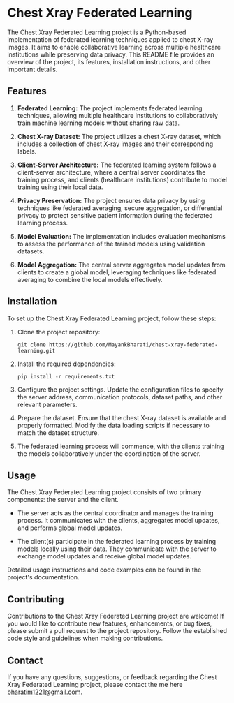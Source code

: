 # Chest Xray Federated Learning

The Chest Xray Federated Learning project is a Python-based implementation of federated learning techniques applied to chest X-ray images. It aims to enable collaborative learning across multiple healthcare institutions while preserving data privacy. This README file provides an overview of the project, its features, installation instructions, and other important details.

## Features

1. **Federated Learning:** The project implements federated learning techniques, allowing multiple healthcare institutions to collaboratively train machine learning models without sharing raw data.

2. **Chest X-ray Dataset:** The project utilizes a chest X-ray dataset, which includes a collection of chest X-ray images and their corresponding labels.

3. **Client-Server Architecture:** The federated learning system follows a client-server architecture, where a central server coordinates the training process, and clients (healthcare institutions) contribute to model training using their local data.

4. **Privacy Preservation:** The project ensures data privacy by using techniques like federated averaging, secure aggregation, or differential privacy to protect sensitive patient information during the federated learning process.

5. **Model Evaluation:** The implementation includes evaluation mechanisms to assess the performance of the trained models using validation datasets.

6. **Model Aggregation:** The central server aggregates model updates from clients to create a global model, leveraging techniques like federated averaging to combine the local models effectively.

## Installation

To set up the Chest Xray Federated Learning project, follow these steps:

1. Clone the project repository:

   ```
   git clone https://github.com/MayankBharati/chest-xray-federated-learning.git
   ```

2. Install the required dependencies:

   ```
   pip install -r requirements.txt
   ```

3. Configure the project settings. Update the configuration files to specify the server address, communication protocols, dataset paths, and other relevant parameters.

4. Prepare the dataset. Ensure that the chest X-ray dataset is available and properly formatted. Modify the data loading scripts if necessary to match the dataset structure.

5. The federated learning process will commence, with the clients training the models collaboratively under the coordination of the server.

## Usage

The Chest Xray Federated Learning project consists of two primary components: the server and the client.

- The server acts as the central coordinator and manages the training process. It communicates with the clients, aggregates model updates, and performs global model updates.

- The client(s) participate in the federated learning process by training models locally using their data. They communicate with the server to exchange model updates and receive global model updates.

Detailed usage instructions and code examples can be found in the project's documentation.

## Contributing

Contributions to the Chest Xray Federated Learning project are welcome! If you would like to contribute new features, enhancements, or bug fixes, please submit a pull request to the project repository. Follow the established code style and guidelines when making contributions.

## Contact

If you have any questions, suggestions, or feedback regarding the Chest Xray Federated Learning project, please contact the me here bharatim1221@gmail.com.
